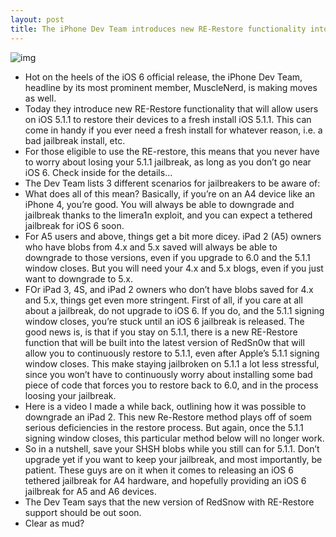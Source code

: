 ```yaml
---
layout: post
title: The iPhone Dev Team introduces new RE-Restore functionality into RedSn0w
---
```

![img](http://media.idownloadblog.com/wp-content/uploads/2012/09/Re-Restore.png)
* Hot on the heels of the iOS 6 official release, the iPhone Dev Team, headline by its most prominent member, MuscleNerd, is making moves as well.
* Today they introduce new RE-Restore functionality that will allow users on iOS 5.1.1 to restore their devices to a fresh install iOS 5.1.1. This can come in handy if you ever need a fresh install for whatever reason, i.e. a bad jailbreak install, etc.
* For those eligible to use the RE-restore, this means that you never have to worry about losing your 5.1.1 jailbreak, as long as you don’t go near iOS 6. Check inside for the details…
* The Dev Team lists 3 different scenarios for jailbreakers to be aware of:
* What does all of this mean? Basically, if you’re on an A4 device like an iPhone 4, you’re good. You will always be able to downgrade and jailbreak thanks to the limera1n exploit, and you can expect a tethered jailbreak for iOS 6 soon.
* For A5 users and above, things get a bit more dicey. iPad 2 (A5) owners who have blobs from 4.x and 5.x saved will always be able to downgrade to those versions, even if you upgrade to 6.0 and the 5.1.1 window closes. But you will need your 4.x and 5.x blogs, even if you just want to downgrade to 5.x.
* FOr iPad 3, 4S, and iPad 2 owners who don’t have blobs saved for 4.x and 5.x, things get even more stringent. First of all, if you care at all about a jailbreak, do not upgrade to iOS 6. If you do, and the 5.1.1 signing window closes, you’re stuck until an iOS 6 jailbreak is released. The good news is, is that if you stay on 5.1.1, there is a new RE-Restore function that will be built into the latest version of RedSn0w that will allow you to continuously restore to 5.1.1, even after Apple’s 5.1.1 signing window closes. This make staying jailbroken on 5.1.1 a lot less stressful, since you won’t have to continuously worry about installing some bad piece of code that forces you to restore back to 6.0, and in the process loosing your jailbreak.
* Here is a video I made a while back, outlining how it was possible to downgrade an iPad 2. This new Re-Restore method plays off of soem serious deficiencies in the restore process. But again, once the 5.1.1 signing window closes, this particular method below will no longer work.
* So in a nutshell, save your SHSH blobs while you still can for 5.1.1. Don’t upgrade yet if you want to keep your jailbreak, and most importantly, be patient. These guys are on it when it comes to releasing an iOS 6 tethered jailbreak for A4 hardware, and hopefully providing an iOS 6 jailbreak for A5 and A6 devices.
* The Dev Team says that the new version of RedSnow with RE-Restore support should be out soon.
* Clear as mud?

